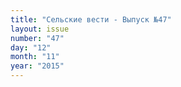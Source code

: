 ```yaml
---
title: "Сельские вести - Выпуск №47"
layout: issue
number: "47"
day: "12"
month: "11"
year: "2015"
---
```

